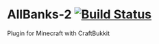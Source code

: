 # AllBanks-2 [![Build Status](https://travis-ci.org/Wirlie/AllBanks-2.svg?branch=master)](https://travis-ci.org/Wirlie/AllBanks-2)
Plugin for Minecraft with CraftBukkit
